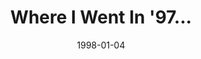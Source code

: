 ---
layout: message
category: message
series: "Where I Went In '97..."
title: "Where I Went In '97... "
date: 1998-01-04
audio-description: "Brian Tome's annual year-end personal assessment message. "
audio: ""
audio-title: "Where I Went In '97... "
audio-duration: "&#58;"
---
